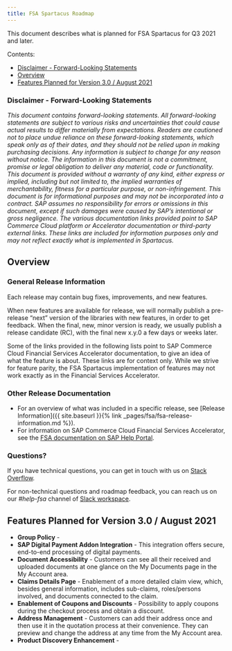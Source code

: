 ```yaml
---
title: FSA Spartacus Roadmap
---
```


This document describes what is planned for FSA Spartacus for Q3 2021 and later.

Contents:

- [Disclaimer - Forward-Looking Statements](#disclaimer---forward-looking-statements)
- [Overview](#overview)
- [Features Planned for Version 3.0 / August 2021](#features-planned-for-version-30--august-2021)
  
### Disclaimer - Forward-Looking Statements

*This document contains forward-looking statements. All forward-looking statements are subject to various risks and uncertainties that could cause actual results to differ materially from expectations. Readers are cautioned not to place undue reliance on these forward-looking statements, which speak only as of their dates, and they should not be relied upon in making purchasing decisions. Any information is subject to change for any reason without notice. The information in this document is not a commitment, promise or legal obligation to deliver any material, code or functionality.  This document is provided without a warranty of any kind, either express or implied, including but not limited to, the implied warranties of merchantability, fitness for a particular purpose, or non-infringement. This document is for informational purposes and may not be incorporated into a contract. SAP assumes no responsibility for errors or omissions in this document, except if such damages were caused by SAP’s intentional or gross negligence. The various documentation links provided point to SAP Commerce Cloud platform or Accelerator documentation or third-party external links. These links are included for information purposes only and may not reflect exactly what is implemented in Spartacus.*
  
## Overview

### General Release Information

Each release may contain bug fixes, improvements, and new features.

When new features are available for release, we will normally publish a pre-release “next” version of the libraries with new features, in order to get feedback. When the final, new, minor version is ready, we usually publish a release candidate (RC), with the final new x.y.0 a few days or weeks later.

Some of the links provided in the following lists point to SAP Commerce Cloud Financial Services Accelerator documentation, to give an idea of what the feature is about. These links are for context only. While we strive for feature parity, the FSA Spartacus implementation of features may not work exactly as in the Financial Services Accelerator.

### Other Release Documentation

- For an overview of what was included in a specific release, see [Release Information]({{ site.baseurl }}{% link _pages/fsa/fsa-release-information.md %}).
- For information on SAP Commerce Cloud Financial Services Accelerator, see the [FSA documentation on SAP Help Portal](https://help.sap.com/viewer/product/FINANCIAL_SERVICES_ACCELERATOR/2102/en-US).
  
### Questions?

If you have technical questions, you can get in touch with us on [Stack Overflow](https://stackoverflow.com/questions/tagged/spartacus-storefront).
  
For non-technical questions and roadmap feedback, you can reach us on our *#help-fsa* channel of [Slack workspace](https://join.slack.com/t/spartacus-storefront/shared_invite/zt-jekftqo0-HP6xt6IF~ffVB2cGG66fcQ).
  
## Features Planned for Version 3.0 / August 2021

- **Group Policy** - 
- **SAP Digital Payment Addon Integration** - This integration offers secure, end-to-end processing of digital payments.
- **Document Accessibility** - Customers can see all their received and uploaded documents at one glance on the My Documents page in the My Account area.
- **Claims Details Page** - Enablement of a more detailed claim view, which, besides general information, includes sub-claims, roles/persons involved, and documents connected to the claim.
- **Enablement of Coupons and Discounts** - Possibility to apply coupons during the checkout process and obtain a discount.  
- **Address Management** - Customers can add their address once and then use it in the quotation process at their convenience. They can preview and change the address at any time from the My Account area.  
- **Product Discovery Enhancement** - 


